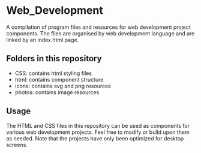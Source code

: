 # Web_Development
A compilation of program files and resources for web development project components. The files are organised by web development language and are linked by an index.html page.

## Folders in this repository
- CSS: contains html styling files
- html: contains component structure
- icons: contains svg and png resources
- photos: contains image resources

## Usage
The HTML and CSS files in this repository can be used as components for various web development projects. Feel free to modify or build upon them as needed.
Note that the projects have only been optimized for desktop screens.

